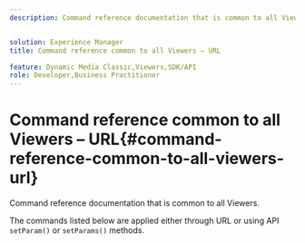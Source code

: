 ```yaml
---
description: Command reference documentation that is common to all Viewers.


solution: Experience Manager
title: Command reference common to all Viewers – URL

feature: Dynamic Media Classic,Viewers,SDK/API
role: Developer,Business Practitioner
---
```


# Command reference common to all Viewers – URL{#command-reference-common-to-all-viewers-url}

Command reference documentation that is common to all Viewers.

The commands listed below are applied either through URL or using API `setParam()` or `setParams()` methods. 

